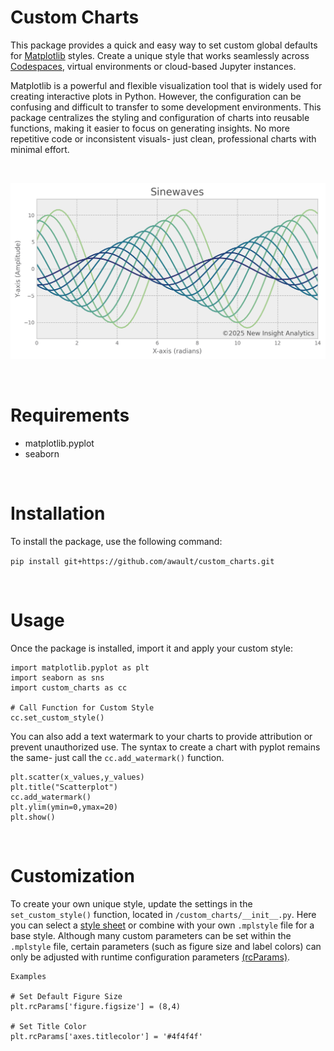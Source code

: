 # Custom Charts
This package provides a quick and easy way to set custom global defaults for [Matplotlib](https://matplotlib.org/) styles. Create a unique style that works seamlessly across [Codespaces](https://github.com/features/codespaces), virtual environments or cloud-based Jupyter instances.

Matplotlib is a powerful and flexible visualization tool that is widely used for creating interactive plots in Python. However, the configuration can be confusing and difficult to transfer to some development environments. This package centralizes the styling and configuration of charts into reusable functions, making it easier to focus on generating insights. No more repetitive code or inconsistent visuals- just clean, professional charts with minimal effort.

<br>

<p align = "center">
    <img src="Assets/Sinewaves.png" width="600"/>
</p>

<br>

# Requirements
- matplotlib.pyplot
- seaborn

<br>

# Installation
To install the package, use the following command:

`pip install git+https://github.com/awault/custom_charts.git`

<br>

# Usage
Once the package is installed, import it and apply your custom style:

    import matplotlib.pyplot as plt
    import seaborn as sns
    import custom_charts as cc

    # Call Function for Custom Style
    cc.set_custom_style()

You can also add a text watermark to your charts to provide attribution or prevent unauthorized use. The syntax to create a chart with pyplot remains the same- just call the `cc.add_watermark()` function.

    plt.scatter(x_values,y_values)
    plt.title("Scatterplot")
    cc.add_watermark()
    plt.ylim(ymin=0,ymax=20)
    plt.show()

<br>

# Customization
To create your own unique style, update the settings in the `set_custom_style()` function, located in `/custom_charts/__init__.py`. Here you can select a [style sheet](https://matplotlib.org/stable/gallery/style_sheets/style_sheets_reference.html) or combine with your own `.mplstyle` file for a base style. Although many custom parameters can be set within the `.mplstyle` file, certain parameters (such as figure size and label colors) can only be adjusted with runtime configuration parameters [(rcParams)](https://matplotlib.org/stable/users/explain/customizing.html#).

    Examples

    # Set Default Figure Size
    plt.rcParams['figure.figsize'] = (8,4)

    # Set Title Color
    plt.rcParams['axes.titlecolor'] = '#4f4f4f'











